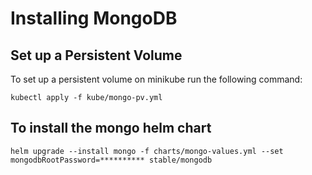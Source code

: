 # Installing MongoDB

## Set up a Persistent Volume

To set up a persistent volume on minikube run the following command:

```
kubectl apply -f kube/mongo-pv.yml
```

## To install the mongo helm chart

```
helm upgrade --install mongo -f charts/mongo-values.yml --set mongodbRootPassword=********** stable/mongodb
```
